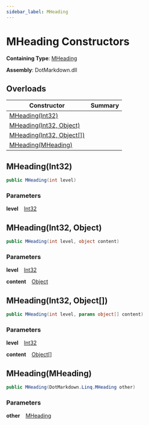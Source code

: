 ```yaml
---
sidebar_label: MHeading
---
```


# MHeading Constructors

**Containing Type**: [MHeading](../index.md)

**Assembly**: DotMarkdown\.dll

## Overloads

| Constructor | Summary |
| ----------- | ------- |
| [MHeading(Int32)](#DotMarkdown_Linq_MHeading__ctor_System_Int32_) | |
| [MHeading(Int32, Object)](#DotMarkdown_Linq_MHeading__ctor_System_Int32_System_Object_) | |
| [MHeading(Int32, Object\[\])](#DotMarkdown_Linq_MHeading__ctor_System_Int32_System_Object___) | |
| [MHeading(MHeading)](#DotMarkdown_Linq_MHeading__ctor_DotMarkdown_Linq_MHeading_) | |

## MHeading\(Int32\) <a id="DotMarkdown_Linq_MHeading__ctor_System_Int32_"></a>

```csharp
public MHeading(int level)
```

### Parameters

**level** &ensp; [Int32](https://docs.microsoft.com/en-us/dotnet/api/system.int32)

## MHeading\(Int32, Object\) <a id="DotMarkdown_Linq_MHeading__ctor_System_Int32_System_Object_"></a>

```csharp
public MHeading(int level, object content)
```

### Parameters

**level** &ensp; [Int32](https://docs.microsoft.com/en-us/dotnet/api/system.int32)

**content** &ensp; [Object](https://docs.microsoft.com/en-us/dotnet/api/system.object)

## MHeading\(Int32, Object\[\]\) <a id="DotMarkdown_Linq_MHeading__ctor_System_Int32_System_Object___"></a>

```csharp
public MHeading(int level, params object[] content)
```

### Parameters

**level** &ensp; [Int32](https://docs.microsoft.com/en-us/dotnet/api/system.int32)

**content** &ensp; [Object](https://docs.microsoft.com/en-us/dotnet/api/system.object)\[\]

## MHeading\(MHeading\) <a id="DotMarkdown_Linq_MHeading__ctor_DotMarkdown_Linq_MHeading_"></a>

```csharp
public MHeading(DotMarkdown.Linq.MHeading other)
```

### Parameters

**other** &ensp; [MHeading](../index.md)